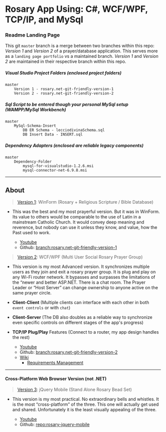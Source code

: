 # Rosary App Using: C#, WCF/WPF, TCP/IP, and MySql

### Readme Landing Page

This git ```master``` branch is a merge between two branches within this repo:
_Version 1_ and _Version 2_ of a prayer/database application. This serves more as a ```landing page portfolio``` vs a maintained branch. _Version 1_ and _Version 2_ are maintained in their respective branch within this repo.

##### Visual Studio Project Folders (enclosed project folders)

    master
        Version 1 - rosary.net-git-friendly-version-1
        Version 2 - rosary.net-git-friendly-version-2

##### Sql Script to be entered though your personal MySql setup (WAMPP/MySql Workbench)

    master
        MySql-Schema-Insert
            DB ER Schema - lecciodivinaSchema.sql
            DB Insert Data - INSERT.sql

##### Dependency Adapters (enclosed are reliable legacy components)

    master
        Dependency-Folder
            mysql-for-visualstudio-1.2.6.msi
            mysql-connector-net-6.9.8.msi

---

## About

> [Version 1](https://www.youtube.com/watch?v=VLw9K8jhlSk): WinForm (Rosary + Religious Scripture / Bible Database)

* This was the best and my most prayerful version. But it was in WinForm. Its value to others would be comparable to the use of Latin in a mainstream Catholic Church. It would convey deep meaning and reverence, but nobody can use it unless they know, and value, how the Past used to work.

    - [Youtube](https://www.youtube.com/watch?v=VLw9K8jhlSk)
    - Github: [branch:rosary.net-git-friendly-version-1](https://github.com/mezcel/rosary.net/tree/master/rosary.net-git-friendly-version-1)

> [Version 2](http://mezcel.wixsite.com/rosary): WCF/WPF (Multi User Social Rosary Prayer Group)

* This version is my most Advanced version. It synchronizes multiple users as they join and exit a rosary prayer group. It is plug and play on any Wi-Fi router network. It bypasses and surpasses the limitations of the “newer and better ASP.NET. There is a chat room. The Prayer Leader or “Host Server” can change ownership to anyone active on the same prayer circle.
* __Client-Client__ (Multiple clients can interface with each other in both ```event controls``` or with ```chat```)
* __Client-Server__ (The DB also doubles as a reliable way to synchronize even specific controls on different stages of the app's progress)
* __TCP/IP Plug/Play__ Features (Connect to a router, my app design handles the rest)

    - [Youtube](https://www.youtube.com/watch?v=nyNlIzxZSl8)
    - Github: [ branch:rosary.net-git-friendly-version-2](https://github.com/mezcel/rosary.net/tree/master/rosary.net-git-friendly-version-2)
    - [Wiki](http://mezcel.wixsite.com/rosary)
        - [Requirements Management](http://mezcel.wixsite.com/rosary/conceptual-requirements)

---
#### Cross-Platform Web Browser Version (not .NET)

> [Version 3](https://www.youtube.com/watch?v=cnw_XRBKW8Y&t): jQuery Mobile (Stand Alone Rosary Bead Set)

* This version is my most practical. No extraordinary bells and whistles. It is the most “cross-platform” of the three. This one will actually get used and shared. Unfortunately it is the least visually appealing of the three.

    - [Youtube](https://www.youtube.com/watch?v=cnw_XRBKW8Y&t=24s)
    - Github: [repo:rosary-jquery-mobile](https://github.com/mezcel/rosary-jquery-mobile)
